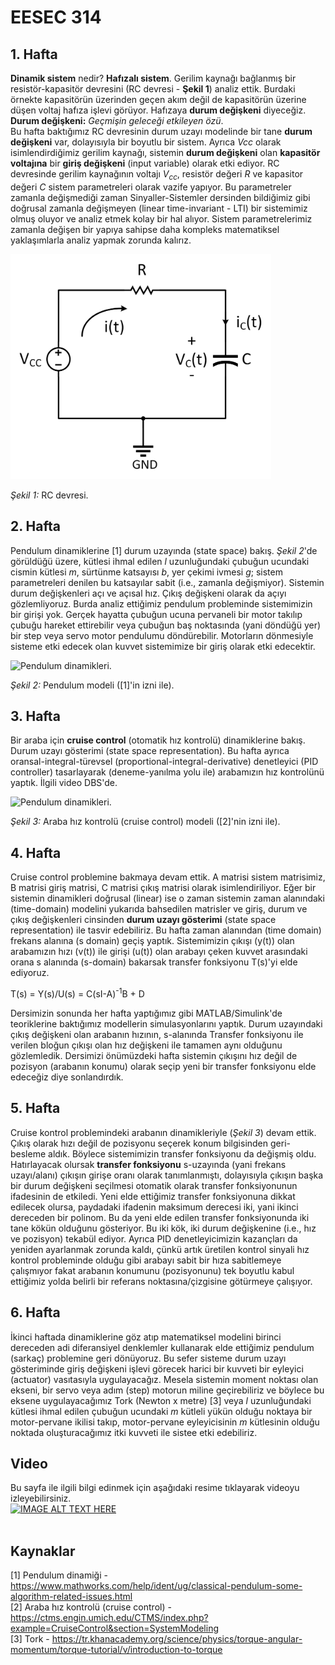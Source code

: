 # EESEC 314
## 1. Hafta
**Dinamik sistem** nedir? **Hafızalı sistem**.
Gerilim kaynağı bağlanmış bir resistör-kapasitör devresini (RC devresi - **Şekil 1**) analiz ettik. Burdaki örnekte kapasitörün üzerinden geçen akım değil de kapasitörün üzerine düşen voltaj hafıza işlevi görüyor. Hafızaya **durum değişkeni** diyeceğiz.</br>
**Durum değişkeni:** *Geçmişin geleceği etkileyen özü*.</br>
Bu hafta baktığımız RC devresinin durum uzayı modelinde bir tane **durum değişkeni** var, dolayısıyla bir boyutlu bir sistem. Ayrıca *Vcc* olarak isimlendirdiğimiz gerilim kaynağı, sistemin **durum değişkeni** olan **kapasitör voltajına** bir **giriş değişkeni** (input variable) olarak etki ediyor. RC devresinde gerilim kaynağının voltajı *V<sub>cc</sub>*, resistör değeri *R* ve kapasitor değeri *C* sistem parametreleri olarak vazife yapıyor. Bu parametreler zamanla değişmediği zaman Sinyaller-Sistemler dersinden bildiğimiz gibi doğrusal zamanla değişmeyen (linear time-invariant - LTI) bir sistemimiz olmuş oluyor ve analiz etmek kolay bir hal alıyor. Sistem parametrelerimiz zamanla değişen bir yapıya sahipse daha kompleks matematiksel yaklaşımlarla analiz yapmak zorunda kalırız.

<img src="şekil/RC devresi basamak cevabı.jpg" alt="RC devresi." height="360"/>

*Şekil 1:* RC devresi.

## 2. Hafta 
Pendulum dinamiklerine [1] durum uzayında (state space) bakış. *Şekil 2*'de görüldüğü üzere, kütlesi ihmal edilen *l* uzunluğundaki çubuğun ucundaki cismin kütlesi *m*, sürtünme katsayısı *b*, yer çekimi ivmesi *g*; sistem parametreleri denilen bu katsayılar sabit (i.e., zamanla değişmiyor). Sistemin durum değişkenleri açı ve açısal hız. Çıkış değişkeni olarak da açıyı gözlemliyoruz. Burda analiz ettiğimiz pendulum probleminde sistemimizin bir girişi yok. Gerçek hayatta çubuğun ucuna pervaneli bir motor takılıp çubuğu hareket ettirebilir veya çubuğun baş noktasında (yani döndüğü yer) bir step veya servo motor pendulumu döndürebilir. Motorların dönmesiyle sisteme etki edecek olan kuvvet sistemimize bir giriş olarak etki edecektir.

<img src="şekil/pendulum.png" alt="Pendulum dinamikleri." height="240"/>

*Şekil 2:* Pendulum modeli ([1]'in izni ile).
## 3. Hafta
Bir araba için **cruise control** (otomatik hız kontrolü) dinamiklerine bakış. Durum uzayı gösterimi (state space representation). Bu hafta ayrıca oransal-integral-türevsel (proportional-integral-derivative) denetleyici (PID controller) tasarlayarak (deneme-yanılma yolu ile) arabamızın hız kontrolünü yaptık. İlgili video DBS'de.

<img src="şekil/cruise_control.png" alt="Pendulum dinamikleri." height="240"/>

*Şekil 3:* Araba hız kontrolü (cruise control) modeli ([2]'nin izni ile).
## 4. Hafta
Cruise control problemine bakmaya devam ettik. A matrisi sistem matrisimiz, B matrisi giriş matrisi, C matrisi çıkış matrisi olarak isimlendiriliyor. Eğer bir sistemin dinamikleri doğrusal (linear) ise o zaman sistemin zaman alanındaki (time-domain) modelini yukarıda bahsedilen matrisler ve giriş, durum ve çıkış değişkenleri cinsinden **durum uzayı gösterimi** (state space representation) ile tasvir edebiliriz. Bu hafta zaman alanından (time domain) frekans alanına (s domain) geçiş yaptık. Sistemimizin çıkışı (y(t)) olan arabamızın hızı (v(t)) ile girişi (u(t)) olan arabayı çeken kuvvet arasındaki orana s alanında (s-domain) bakarsak transfer fonksiyonu T(s)'yi elde ediyoruz.

T(s) = Y(s)/U(s) = C(sI-A)<sup>-1</sup>B + D

Dersimizin sonunda her hafta yaptığımız gibi MATLAB/Simulink'de teoriklerine baktığımız modellerin simulasyonlarını yaptık. Durum uzayındaki çıkış değişkeni olan arabanın hızının, s-alanında Transfer fonksiyonu ile verilen bloğun çıkışı olan hız değişkeni ile tamamen aynı olduğunu gözlemledik. Dersimizi önümüzdeki hafta sistemin çıkışını hız değil de pozisyon (arabanın konumu) olarak seçip yeni bir transfer fonksiyonu elde edeceğiz diye sonlandırdık.
## 5. Hafta
Cruise kontrol problemindeki arabanın dinamikleriyle (*Şekil 3*) devam ettik. Çıkış olarak hızı değil de pozisyonu seçerek konum bilgisinden geri-besleme aldık. Böylece sistemimizin transfer fonksiyonu da değişmiş oldu. Hatırlayacak olursak **transfer fonksiyonu** s-uzayında (yani frekans uzayı/alanı) çıkışın girişe oranı olarak tanımlanmıştı, dolayısıyla çıkışın başka bir durum değişkeni seçilmesi otomatik olarak transfer fonksiyonunun ifadesinin de etkiledi. Yeni elde ettiğimiz transfer fonksiyonuna dikkat edilecek olursa, paydadaki ifadenin maksimum derecesi iki, yani ikinci dereceden bir polinom. Bu da yeni elde edilen transfer fonksiyonunda iki tane kökün olduğunu gösteriyor. Bu iki kök, iki durum değişkenine (i.e., hız ve pozisyon) tekabül ediyor. Ayrıca PID denetleyicimizin kazançları da yeniden ayarlanmak zorunda kaldı, çünkü artık üretilen kontrol sinyali hız kontrol probleminde olduğu gibi arabayı sabit bir hıza sabitlemeye çalışmıyor fakat arabanın konumunu (pozisyonunu) tek boyutlu kabul ettiğimiz yolda belirli bir referans noktasına/çizgisine götürmeye çalışıyor.
## 6. Hafta
İkinci haftada dinamiklerine göz atıp matematiksel modelini birinci dereceden adi diferansiyel denklemler kullanarak elde ettiğimiz pendulum (sarkaç) problemine geri dönüyoruz. Bu sefer sisteme durum uzayı gösteriminde giriş değişkeni işlevi görecek harici bir kuvveti bir eyleyici (actuator) vasıtasıyla uygulayacağız. Mesela sistemin moment noktası olan ekseni, bir servo veya adım (step) motorun miline geçirebiliriz ve böylece bu eksene uygulayacağımız Tork (Newton x metre) [3] veya *l* uzunluğundaki kütlesi ihmal edilen çubuğun ucundaki *m* kütleli yükün olduğu noktaya bir motor-pervane ikilisi takıp, motor-pervane eyleyicisinin *m* kütlesinin olduğu noktada oluşturacağımız itki kuvveti ile sistee etki edebiliriz. 

## Video
Bu sayfa ile ilgili bilgi edinmek için aşağıdaki resime tıklayarak videoyu izleyebilirsiniz.</br>
[![IMAGE ALT TEXT HERE](şekil/thumbnail.png)](https://youtu.be/5p5_AzG9l2o)</br></br>


## Kaynaklar
[1] Pendulum dinamiği - https://www.mathworks.com/help/ident/ug/classical-pendulum-some-algorithm-related-issues.html</br>
[2] Araba hız kontrolü (cruise control) - https://ctms.engin.umich.edu/CTMS/index.php?example=CruiseControl&section=SystemModeling</br>
[3] Tork - https://tr.khanacademy.org/science/physics/torque-angular-momentum/torque-tutorial/v/introduction-to-torque
